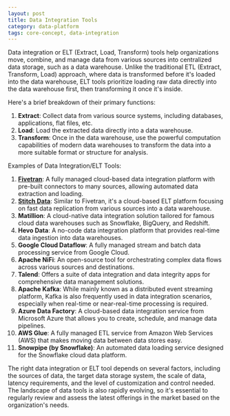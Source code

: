 ```yaml
---
layout: post
title: Data Integration Tools
category: data-platform
tags: core-concept, data-integration
---
```


Data integration or ELT (Extract, Load, Transform) tools help organizations move, combine, and manage data from various sources into centralized data storage, such as a data warehouse. Unlike the traditional ETL (Extract, Transform, Load) approach, where data is transformed before it's loaded into the data warehouse, ELT tools prioritize loading raw data directly into the data warehouse first, then transforming it once it's inside.

Here's a brief breakdown of their primary functions:

1. **Extract**: Collect data from various source systems, including databases, applications, flat files, etc.
2. **Load**: Load the extracted data directly into a data warehouse.
3. **Transform**: Once in the data warehouse, use the powerful computation capabilities of modern data warehouses to transform the data into a more suitable format or structure for analysis.

Examples of Data Integration/ELT Tools:

1. **[Fivetran](/data-platform/2023/08/02/fivetran/)**: A fully managed cloud-based data integration platform with pre-built connectors to many sources, allowing automated data extraction and loading.
2. **[Stitch Data](/data-platform/2023/08/02/stitch/)**: Similar to Fivetran, it's a cloud-based ELT platform focusing on fast data replication from various sources into a data warehouse.
3. **Matillion**: A cloud-native data integration solution tailored for famous cloud data warehouses such as Snowflake, BigQuery, and Redshift.
4. **Hevo Data**: A no-code data integration platform that provides real-time data ingestion into data warehouses.
5. **Google Cloud Dataflow**: A fully managed stream and batch data processing service from Google Cloud. 
6. **Apache NiFi**: An open-source tool for orchestrating complex data flows across various sources and destinations.
7. **Talend**: Offers a suite of data integration and data integrity apps for comprehensive data management solutions. 
8. **Apache Kafka**: While mainly known as a distributed event streaming platform, Kafka is also frequently used in data integration scenarios, especially when real-time or near-real-time processing is required.
9. **Azure Data Factory**: A cloud-based data integration service from Microsoft Azure that allows you to create, schedule, and manage data pipelines.
10. **AWS Glue**: A fully managed ETL service from Amazon Web Services (AWS) that makes moving data between data stores easy.
11. **Snowpipe (by Snowflake)**: An automated data loading service designed for the Snowflake cloud data platform.

The right data integration or ELT tool depends on several factors, including the sources of data, the target data storage system, the scale of data, latency requirements, and the level of customization and control needed. The landscape of data tools is also rapidly evolving, so it's essential to regularly review and assess the latest offerings in the market based on the organization's needs.